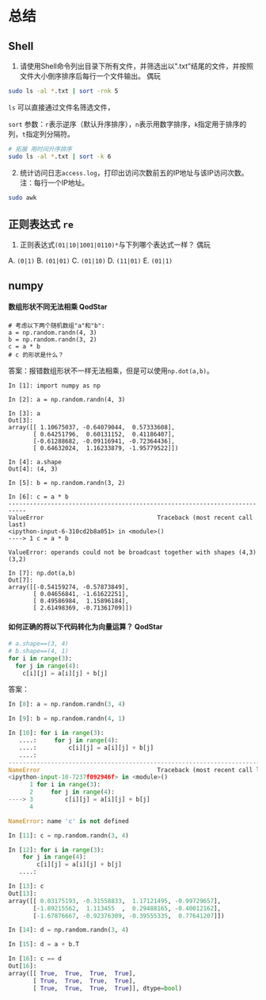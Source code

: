 # 总结

## Shell

1. 请使用Shell命令列出目录下所有文件，并筛选出以".txt"结尾的文件，并按照文件大小倒序排序后每行一个文件输出。 偶玩

```bash
sudo ls -al *.txt | sort -rnk 5
```

`ls` 可以直接通过文件名筛选文件，

`sort` 参数：`r`表示逆序（默认升序排序），`n`表示用数字排序，`k`指定用于排序的列，`t`指定列分隔符。

```bash
# 拓展 用时间升序排序
sudo ls -al *.txt | sort -k 6
```

2. 统计访问日志`access.log`，打印出访问次数前五的IP地址与该IP访问次数。注：每行一个IP地址。

```bash
sudo awk 
```


#### 

## 正则表达式 `re`

1. 正则表达式`(01|10|1001|0110)*`与下列哪个表达式一样？ 偶玩

A. `(0|1)`
B. `(01|01)`
C. `(01|10)`
D. `(11|01)`
E. `(01|1)` 

## numpy

#### 数组形状不同无法相乘 QodStar

```
# 考虑以下两个随机数组"a"和"b":
a = np.random.randn(4, 3)
b = np.random.randn(3, 2)
c = a * b 
# c 的形状是什么？
```
答案：报错数组形状不一样无法相乘，但是可以使用`np.dot(a,b)`。
```ipython
In [1]: import numpy as np

In [2]: a = np.random.randn(4, 3)

In [3]: a
Out[3]: 
array([[ 1.10675037, -0.64079044,  0.57333608],
       [ 0.64251796,  0.60131152,  0.41186407],
       [-0.61288682, -0.09116941, -0.72364436],
       [ 0.64632024,  1.16233879, -1.95779522]])

In [4]: a.shape
Out[4]: (4, 3)

In [5]: b = np.random.randn(3, 2)

In [6]: c = a * b
---------------------------------------------------------------------------
ValueError                                Traceback (most recent call last)
<ipython-input-6-310cd2b8a051> in <module>()
----> 1 c = a * b

ValueError: operands could not be broadcast together with shapes (4,3) (3,2) 

In [7]: np.dot(a,b)
Out[7]: 
array([[-0.54159274, -0.57873849],
       [ 0.04656841, -1.61622251],
       [ 0.49586984,  1.15896184],
       [ 2.61498369, -0.71361709]])

```

#### 如何正确的将以下代码转化为向量运算？ QodStar

```python
# a.shape==(3, 4)
# b.shape==(4, 1)
for i in range(3):
  for j in range(4):
    c[i][j] = a[i][j] + b[j]
```

答案：

```python
In [8]: a = np.random.randn(3, 4)

In [9]: b = np.random.randn(4, 1)

In [10]: for i in range(3):
   ....:     for j in range(4):
   ....:         c[i][j] = a[i][j] + b[j]
   ....:         
---------------------------------------------------------------------------
NameError                                 Traceback (most recent call last)
<ipython-input-10-7237f092946f> in <module>()
      1 for i in range(3):
      2     for j in range(4):
----> 3         c[i][j] = a[i][j] + b[j]
      4 

NameError: name 'c' is not defined

In [11]: c = np.random.randn(3, 4)

In [12]: for i in range(3):
    for j in range(4):
        c[i][j] = a[i][j] + b[j]
   ....:         

In [13]: c
Out[13]: 
array([[ 0.03175193, -0.31558833,  1.17121495, -0.99729657],
       [-1.89215562,  1.113455  ,  0.29488165, -0.40012162],
       [-1.67876667, -0.92376309, -0.39555335,  0.77641207]])

In [14]: d = np.random.randn(3, 4)

In [15]: d = a + b.T

In [16]: c == d
Out[16]: 
array([[ True,  True,  True,  True],
       [ True,  True,  True,  True],
       [ True,  True,  True,  True]], dtype=bool)


```
